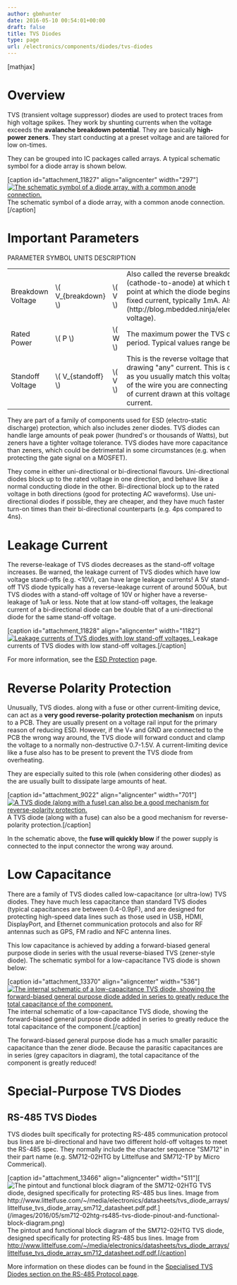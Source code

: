 ```yaml
---
author: gbmhunter
date: 2016-05-10 00:54:01+00:00
draft: false
title: TVS Diodes
type: page
url: /electronics/components/diodes/tvs-diodes
---
```


[mathjax]




# Overview




TVS (transient voltage suppressor) diodes are used to protect traces from high voltage spikes. They work by shunting currents when the voltage exceeds the **avalanche breakdown potential**. They are basically **high-power zeners**. They start conducting at a preset voltage and are tailored for low on-times.




They can be grouped into IC packages called arrays. A typical schematic symbol for a diode array is shown below.



[caption id="attachment_11827" align="aligncenter" width="297"][![The schematic symbol of a diode array, with a common anode connection.](/images/2011/09/schematic-symbol-esd-diode-array.png)
](/images/2011/09/schematic-symbol-esd-diode-array.png) The schematic symbol of a diode array, with a common anode connection.[/caption]






# Important Parameters


<table >
<tbody >
<tr >
PARAMETER
SYMBOL
UNITS
DESCRIPTION
</tr>
<tr id="breakdown-voltage" >

<td >Breakdown Voltage
</td>

<td >\( V_{breakdown} \)
</td>

<td >\( V \)
</td>

<td >Also called the reverse breakdown voltage. This is the reverse voltage (cathode-to-anode) at which the diode "begins" to conduct. The point at which the diode begins to conduct is usually specified as a fixed current, typically 1mA. Also see [standoff voltage](http://blog.mbedded.ninja/electronics/components/diodes#standoff-voltage).
</td>
</tr>
<tr id="rated-power" >

<td >Rated Power
</td>

<td >\( P \)
</td>

<td >\( W \)
</td>

<td >The maximum power the TVS diode can dissipate, for a specified time period. Typical values range between 400W-1.5kW.
</td>
</tr>
<tr id="standoff-voltage" >

<td >Standoff Voltage
</td>

<td >\( V_{standoff} \)
</td>

<td >\( V \)
</td>

<td >This is the reverse voltage that the diode can withstand without drawing "any" current. This is one of the most important parameters, as you usually match this voltage to the maximum operating voltage of the wire you are connecting it to. Note that there is a small amount of current drawn at this voltage, this is called the reverse leakage current.
</td>
</tr>
</tbody>
</table>


They are part of a family of components used for ESD (electro-static discharge) protection, which also includes zener diodes. TVS diodes can handle large amounts of peak power (hundred's or thousands of Watts), but zeners have a tighter voltage tolerance. TVS diodes have more capacitance than zeners, which could be detrimental in some circumstances (e.g. when protecting the gate signal on a MOSFET).




They come in either uni-directional or bi-directional flavours. Uni-directional diodes block up to the rated voltage in one direction, and behave like a normal conducting diode in the other. Bi-directional block up to the rated voltage in both directions (good for protecting AC waveforms). Use uni-directional diodes if possible, they are cheaper, and they have much faster turn-on times than their bi-directional counterparts (e.g. 4ps compared to 4ns).




# Leakage Current




The reverse-leakage of TVS diodes decreases as the stand-off voltage increases. Be warned, the leakage current of TVS diodes which have low voltage stand-offs (e.g. <10V), can have large leakage currents! A 5V stand-off TVS diode typically has a reverse-leakage current of around 500uA, but TVS diodes with a stand-off voltage of 10V or higher have a reverse-leakage of 1uA or less. Note that at low stand-off voltages, the leakage current of a bi-directional diode can be double that of a uni-directional diode for the same stand-off voltage.



[caption id="attachment_11828" align="aligncenter" width="1182"][![Leakage currents of TVS diodes with low stand-off voltages.](/images/2011/09/leakage-currents-of-tvs-diodes-with-low-standoff-voltage.png)
](/images/2011/09/leakage-currents-of-tvs-diodes-with-low-standoff-voltage.png) Leakage currents of TVS diodes with low stand-off voltages.[/caption]



For more information, see the [ESD Protection](http://blog.mbedded.ninja/electronics/circuit-design/esd-protection) page.




# Reverse Polarity Protection




Unusually, TVS diodes. along with a fuse or other current-limiting device, can act as a **very good reverse-polarity protection mechanism** on inputs to a PCB. They are usually present on a voltage rail input for the primary reason of reducing ESD. However, if the V+ and GND are connected to the PCB the wrong way around, the TVS diode will forward conduct and clamp the voltage to a normally non-destructive 0.7-1.5V. A current-limiting device like a fuse also has to be present to prevent the TVS diode from overheating.




They are especially suited to this role (when considering other diodes) as the are usually built to dissipate large amounts of heat.



[caption id="attachment_9022" align="aligncenter" width="701"][![A TVS diode (along with a fuse) can also be a good mechanism for reverse-polarity protection.](/images/2011/09/tvs-diode-for-reverse-polarity-protection.png)
](/images/2011/09/tvs-diode-for-reverse-polarity-protection.png) A TVS diode (along with a fuse) can also be a good mechanism for reverse-polarity protection.[/caption]



In the schematic above, the **fuse will quickly blow** if the power supply is connected to the input connector the wrong way around.




# Low Capacitance




There are a family of TVS diodes called low-capacitance (or ultra-low) TVS diodes. They have much less capacitance than standard TVS diodes (typical capacitances are between 0.4-0.9pF), and are designed for protecting high-speed data lines such as those used in USB, HDMI, DisplayPort, and Ethernet communication protocols and also for RF antennas such as GPS, FM radio and NFC antenna lines.




This low capacitance is achieved by adding a forward-biased general purpose diode in series with the usual reverse-biased TVS (zener-style diode). The schematic symbol for a low-capacitance TVS diode is shown below:



[caption id="attachment_13370" align="aligncenter" width="536"][![The internal schematic of a low-capacitance TVS diode, showing the forward-biased general purpose diode added in series to greatly reduce the total capacitance of the component.](/images/2016/05/internal-schematic-of-low-capacitance-tvs-diode-annotated.png)
](/images/2016/05/internal-schematic-of-low-capacitance-tvs-diode-annotated.png) The internal schematic of a low-capacitance TVS diode, showing the forward-biased general purpose diode added in series to greatly reduce the total capacitance of the component.[/caption]



The forward-biased general purpose diode has a much smaller parasitic capacitance than the zener diode. Because the parasitic capacitances are in series (grey capacitors in diagram), the total capacitance of the component is greatly reduced!




# Special-Purpose TVS Diodes




## RS-485 TVS Diodes




TVS diodes built specifically for protecting RS-485 communication protocol bus lines are bi-directional and have two different hold-off voltages to meet the RS-485 spec. They normally include the character sequence "SM712" in their part name (e.g. SM712-02HTG by Littelfuse and SM712-TP by Micro Commerical).






[caption id="attachment_13466" align="aligncenter" width="511"][![The pintout and functional block diagram of the SM712-02HTG TVS diode, designed specifically for protecting RS-485 bus lines. Image from http://www.littelfuse.com/~/media/electronics/datasheets/tvs_diode_arrays/littelfuse_tvs_diode_array_sm712_datasheet.pdf.pdf.](/images/2016/05/sm712-02htg-rs485-tvs-diode-pinout-and-functional-block-diagram.png)
](/images/2016/05/sm712-02htg-rs485-tvs-diode-pinout-and-functional-block-diagram.png) The pintout and functional block diagram of the SM712-02HTG TVS diode, designed specifically for protecting RS-485 bus lines. Image from http://www.littelfuse.com/~/media/electronics/datasheets/tvs_diode_arrays/littelfuse_tvs_diode_array_sm712_datasheet.pdf.pdf.[/caption]



More information on these diodes can be found in the [Specialised TVS Diodes section on the RS-485 Protocol page](http://blog.mbedded.ninja/electronics/communication-protocols/rs-485-protocol#specialised-tvs-diodes).
